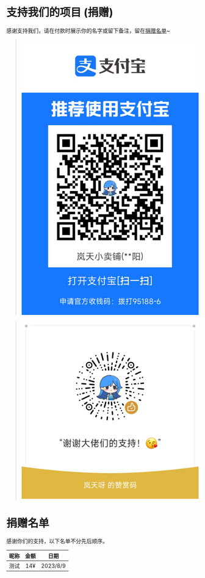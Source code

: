 # 支持我们的项目 (捐赠)
感谢支持我们，请在付款时展示你的名字或留下备注，留在[捐赠名单](#捐赠名单)~

> ![支付宝](/assets/img/alipay.jpg)

> ![微信](/assets/img/wechat_reward_qrcode.png)

# 捐赠名单
感谢你们的支持，以下名单不分先后顺序。

| 昵称 | 金额 | 日期 |
|:--:|:--:|:--:|
|测试|14¥|2023/8/9|